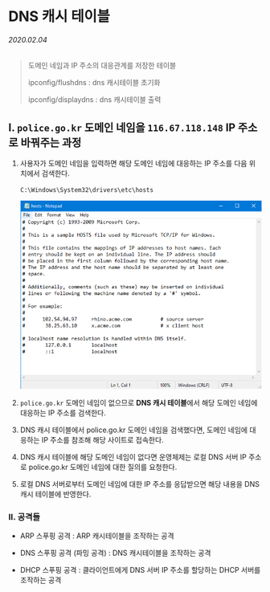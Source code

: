 # DNS 캐시 테이블

###### 2020.02.04

>도메인 네임과 IP 주소의 대응관계를 저장한 테이블
>
>ipconfig/flushdns : dns 캐시테이블 초기화
>
>ipconfig/displaydns : dns 캐시테이블 출력

## I. `police.go.kr` 도메인 네임을 `116.67.118.148` IP 주소로 바꿔주는 과정

1. 사용자가 도메인 네임을 입력하면 해당 도메인 네임에 대응하는 IP 주소를 다음 위치에서 검색한다.

    `C:\Windows\System32\drivers\etc\hosts`

    ![](assets/hosts.png)

2. `police.go.kr` 도메인 네임이 없으므로 **DNS 캐시 테이블**에서 해당 도메인 네임에 대응하는 IP 주소를 검색한다.

3. DNS 캐시 테이블에서 police.go.kr 도메인 네임을 검색했다면, 도메인 네임에 대응하는 IP 주소를 참조해 해당 사이트로 접속한다.

4. DNS 캐시 테이블에 해당 도메인 네임이 없다면 운영체제는 로컬 DNS 서버 IP 주소로 police.go.kr 도메인 네임에 대한 질의를 요청한다.

5. 로컬 DNS 서버로부터 도메인 네임에 대한 IP 주소를 응답받으면 해당 내용을 DNS 캐시 테이블에 반영한다.


### II. 공격들

- ARP 스푸핑 공격 : ARP 캐시테이블을 조작하는 공격

- DNS 스푸핑 공격 (파밍 공격) : DNS 캐시테이블을 조작하는 공격

- DHCP 스푸핑 공격 : 클라이언트에게 DNS 서버 IP 주소를 할당하는 DHCP 서버를 조작하는 공격